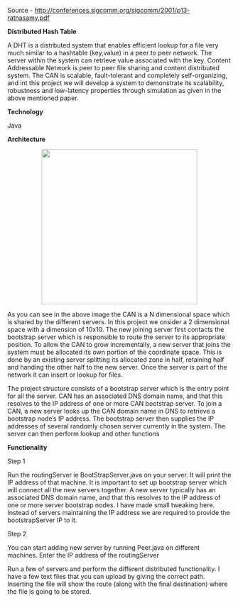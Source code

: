 Source - http://conferences.sigcomm.org/sigcomm/2001/p13-ratnasamy.pdf

<b> Distributed Hash Table </b>

A DHT is a distrbuted system that enables efficient lookup for a file very much similar to a hashtable (key,value) in a peer to peer network. The server within the system can retrieve value associated with the key. Content Addressable Network is peer to peer file sharing and content distributed system. The CAN is scalable, fault-tolerant and completely self-organizing,
and int this project we will develop a system to demonstrate its scalability, robustness and low-latency properties through simulation as given in the above mentioned paper.

<b> Technology </b>

Java 

<b> Architecture </b>
<p align="center">
  <img src="https://github.com/krs8785/DistributedHashTable_ContentAddressableNetwork/upload/master/src/com/CAN/testFiles/abc.png" width="350"/>
</p>

As you can see in the above image the CAN is a N dimensional space which is shared by the different servers. In this project we cnsider a 2 dimensional space with a dimension of 10x10. The new joining server first contacts the bootstrap server which is responsible to route the server to its appropriate position. To allow the CAN to grow incrementally, a new server that joins the system must be allocated its own portion of the coordinate space. This is done by an existing server splitting its allocated zone in half, retaining half and handing the other half to the new server. Once the server is part of the network it can insert or lookup for files.

The project structure consists of a bootstrap server which is the entry point for all the server. CAN has an associated DNS domain
name, and that this resolves to the IP address of one or more CAN bootstrap server. To join a CAN, a new server looks up the CAN domain name in DNS to retrieve a bootstrap node’s IP address. The bootstrap server then supplies the IP addresses of several randomly chosen server currently in the system. The server can then perform lookup and other functions

<b> Functionality </b>
 
  

Step 1

Run the routingServer ie BootStrapServer.java on your server. It will print the IP address of that machine.
It is important to set up bootstrap server which will connect all the new servers together. A new server typically has an associated DNS domain name, and that this resolves to the IP address of one or more server bootstrap nodes. 
I have made small tweaking here. Instead of servers maintaining the IP address we are required to provide the bootstrapServer IP to it.

Step 2

You can start adding new server by running Peer.java on different machines.
Enter the IP address of the routingServer

Run a few of servers and perform the different distributed functionality. I have a few text files that you can upload by giving the correct path. 
Inserting the file will show the route (along with the final destination) where the file is going to be stored.

